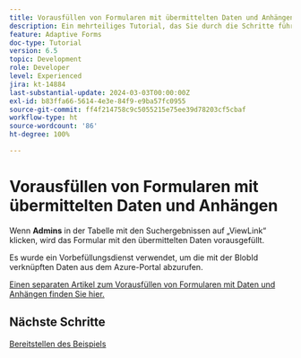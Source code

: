 ```yaml
---
title: Vorausfüllen von Formularen mit übermittelten Daten und Anhängen
description: Ein mehrteiliges Tutorial, das Sie durch die Schritte führt, die beim Abfragen von im Azure-Portal gespeicherten Formularübermittlungen erforderlich sind.
feature: Adaptive Forms
doc-type: Tutorial
version: 6.5
topic: Development
role: Developer
level: Experienced
jira: kt-14884
last-substantial-update: 2024-03-03T00:00:00Z
exl-id: b83ffa66-5614-4e3e-84f9-e9ba57fc0955
source-git-commit: ff4f214758c9c5055215e75ee39d78203cf5cbaf
workflow-type: ht
source-wordcount: '86'
ht-degree: 100%

---
```


# Vorausfüllen von Formularen mit übermittelten Daten und Anhängen

Wenn **Admins** in der Tabelle mit den Suchergebnissen auf „ViewLink“ klicken, wird das Formular mit den übermittelten Daten vorausgefüllt.

Es wurde ein Vorbefüllungsdienst verwendet, um die mit der BlobId verknüpften Daten aus dem Azure-Portal abzurufen.

[Einen separaten Artikel zum Vorausfüllen von Formularen mit Daten und Anhängen finden Sie hier.](https://experienceleague.adobe.com/docs/experience-manager-learn/forms/prefill-form-with-data-attachments/introduction.html?lang=de)

## Nächste Schritte

[Bereitstellen des Beispiels](./part5.md)
